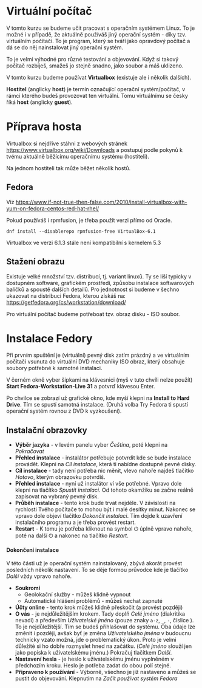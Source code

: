 # Virtuální počítač

V tomto kurzu se budeme učit pracovat s operačním systémem Linux.
To je možné i v případě, že aktuálně používáš jiný operační systém - díky tzv. virtuálním počítači. To je program, který se tváří jako opravdový počítač a dá se do něj nainstalovat jiný operační systém.

To je velmi výhodné pro různé testování a objevování. Když si takový počítač rozbiješ, smažeš jo stejně snadno, jako soubor a máš uklizeno.

V tomto kurzu budeme používat **Virtualbox** (existuje ale i několik dalších).

**Hostitel** (anglicky **host**) je termín označující operační systém/počítač, v rámci kterého budeš provozovat ten virtuální. Tomu virtuálnímu se česky říká **host** (anglicky **guest**).

# Příprava hosta

Virtualbox si nejdříve stáhni z webových stránek https://www.virtualbox.org/wiki/Downloads a postupuj podle pokynů k tvému aktuálně běžícímu operačnímu systému (hostiteli).

Na jednom hostiteli tak může běžet několik hostů.

## Fedora

Viz https://www.if-not-true-then-false.com/2010/install-virtualbox-with-yum-on-fedora-centos-red-hat-rhel/

Pokud používáš i rpmfusion, je třeba použít verzi přímo od Oracle.

```
dnf install --disablerepo rpmfusion-free VirtualBox-6.1
```

Virtualbox ve verzi 6.1.3 stále není kompatibilní s kernelem 5.3

## Stažení obrazu 

Existuje velké množství tzv. distribucí, tj. variant linuxů. Ty se liší typicky
v dostupném software, grafickém prostředí, způsobu instalace softwarových
balíčků a spoustě dalších detailů. Pro jednotnost si budeme v šechno ukazovat
na distribuci Fedora, kterou získáš na:
https://getfedora.org/cs/workstation/download/

Pro virtuální počítač budeme potřeboat tzv. obraz disku - ISO soubor.

# Instalace Fedory

Při prvním spuštění je (virtuální) pevný disk zatím prázdný a ve virtuálním
počítači vsunuta do virtuální DVD mechaniky ISO obraz, který obsahuje
soubory potřebné k samotné instalaci. 

V černém okně vyber šipkami na klávesnici (myš v tuto chvíli nelze použít)
**Start Fedora-Workstation-Live 31** a potvrď klávesou Enter. 

Po chvilce se zobrazí už grafické okno, kde myší klepni na **Install to Hard
Drive**. Tím se spustí samotná instalace. (Druhá volba Try Fedora ti spustí
operační systém rovnou z DVD k vyzkoušení).

## Instalační obrazovky

* **Výběr jazyka** - v levém panelu vyber *Čeština*, poté klepni na *Pokračovat*
* **Přehled instalace** - instalátor potřebuje potvrdit kde se bude instalace
 provádět. Klepni na *Cíl instalace*, která ti nabídne dostupné pevné disky.
* **Cíl instalace** - tady není potřeba nic měnit, vlevo nahoře najdeš tlačítko
*Hotovo*, kterým obrazovku potvrdíš.
* **Přehled instalace** - nyní už instalátor ví vše potřebné. Vpravo dole
 klepni na tlačítko *Spustit instalaci*. Od tohoto okamžiku se začne reálně
 zapisovat na vybraný pevný disk.
* **Průběh instalace** - tento krok bude trvat nejdéle. V závislosti na
 rychlosti Tvého počítače to mohou být i malé desítky minut. Nakonec se vpravo
 dole objeví tlačítko *Dokončit instalaci*. Tím dojde k uzavření instalačního
 programu a je třeba provést restart.
* **Restart** - K tomu je potřeba kliknout na symbol ⏻ úplně vpravo nahoře,
 poté na další ⏻ a nakonec na tlačítko *Restart*.

#### Dokončení instalace

V této části už je operační systém nainstalovaný,
 zbývá akorát provést posledních několik nastavení. To se děje formou průvodce
 kde je tlačítko *Další* vždy vpravo nahoře.

* **Soukromí**
  * Geolokační služby - můžeš klidně vypnout
  * Automatické hlášení problémů - můžeš nechat zapnuté
* **Účty online** - tento krok můžeš klidně přeskočit (a provést později)
* **O vás** - je nejdůležitějším krokem. Tady doplň *Celé jméno* (diakritika
 nevadí) a především *Uživatelské jméno* (pouze znaky `a-z`, `_`, `-`, číslice
 ). To je nejdůležitější. Tím se budeš přihlašovat do systému. Oba údaje lze
 změnit i později, avšak byť je změna *Uživatelského jména* v budoucnu
 technicky vzato možná, jde o problematický úkon. Proto je velmi důležité si
 ho dobře rozmyslet hned na začátku. (*Celé jméno* slouží jen jako popiska
  k uživatelskému jménu.) Pokračuj tlačítkem *Další*.
 * **Nastavení hesla** - je heslo k uživatelskému jménu vyplněném v předchozím
 kroku. Heslo je potřeba zadat do obou polí stejné.
 * **Připraveno k používání** - Výborně, všechno je již nastaveno a můžeš se
  pustit do objevování. Klepnutím na *Začít používat systém Fedora*
